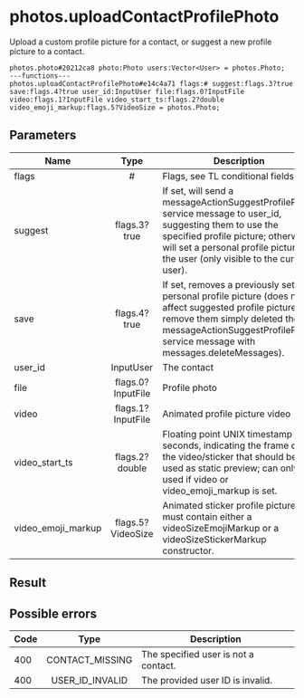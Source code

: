 # photos.uploadContactProfilePhoto
Upload a custom profile picture for a contact, or suggest a new profile picture to a contact.

```
photos.photo#20212ca8 photo:Photo users:Vector<User> = photos.Photo;
---functions---
photos.uploadContactProfilePhoto#e14c4a71 flags:# suggest:flags.3?true save:flags.4?true user_id:InputUser file:flags.0?InputFile video:flags.1?InputFile video_start_ts:flags.2?double video_emoji_markup:flags.5?VideoSize = photos.Photo;
```

## Parameters
| Name | Type | Description |
| ---- | :----: | ----------- |
| flags | # | Flags, see TL conditional fields |
| suggest | flags.3?true | If set, will send a messageActionSuggestProfilePhoto service message to user_id, suggesting them to use the specified profile picture; otherwise, will set a personal profile picture for the user (only visible to the current user). |
| save | flags.4?true | If set, removes a previously set personal profile picture (does not affect suggested profile pictures, to remove them simply deleted the messageActionSuggestProfilePhoto service message with messages.deleteMessages). |
| user_id | InputUser | The contact |
| file | flags.0?InputFile | Profile photo |
| video | flags.1?InputFile | Animated profile picture video |
| video_start_ts | flags.2?double | Floating point UNIX timestamp in seconds, indicating the frame of the video/sticker that should be used as static preview; can only be used if video or video_emoji_markup is set. |
| video_emoji_markup | flags.5?VideoSize | Animated sticker profile picture, must contain either a videoSizeEmojiMarkup or a videoSizeStickerMarkup constructor. |


## Result


## Possible errors
| Code | Type | Description |
| ---- | :----: | ----------- |
| 400 | CONTACT_MISSING | The specified user is not a contact. |
| 400 | USER_ID_INVALID | The provided user ID is invalid. |

